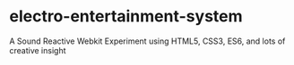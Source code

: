 # electro-entertainment-system
A Sound Reactive Webkit Experiment using HTML5, CSS3, ES6, and lots of creative insight
